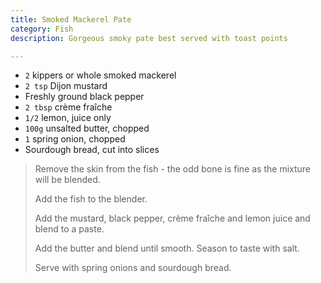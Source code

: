 ```yaml
---
title: Smoked Mackerel Pate 
category: Fish
description: Gorgeous smoky pate best served with toast points

--- 
```


* `2` kippers or whole smoked mackerel
* `2 tsp` Dijon mustard
* Freshly ground black pepper
* `2 tbsp` crème fraîche
* `1/2` lemon, juice only
* `100g` unsalted butter, chopped
* `1` spring onion, chopped
* Sourdough bread, cut into slices
 
> Remove the skin from the fish - the odd bone is fine as the mixture will be blended.
>
> Add the fish to the blender.
>
> Add the mustard, black pepper, crème fraîche and lemon juice and blend to a paste.
>
> Add the butter and blend until smooth. Season to taste with salt.
>
> Serve with spring onions and sourdough bread.
